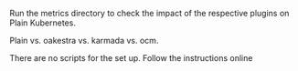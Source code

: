 Run the metrics directory to check the impact of the respective plugins on Plain Kubernetes.

Plain vs. oakestra vs. karmada vs. ocm.

There are no scripts for the set up. Follow the instructions online